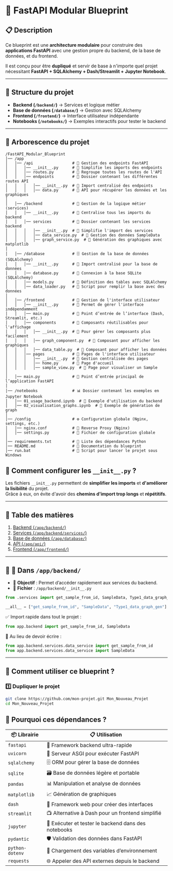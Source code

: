 # 🚀 FastAPI Modular Blueprint

## 📋 Description  
Ce blueprint est une **architecture modulaire** pour construire des **applications FastAPI** avec une gestion propre du backend, de la base de données, et du frontend.  

Il est conçu pour être **dupliqué** et servir de base à n'importe quel projet nécessitant **FastAPI + SQLAlchemy + Dash/Streamlit + Jupyter Notebook**.

---

## 📂 **Structure du projet**
- **Backend (`/backend/`)** → Services et logique métier  
- **Base de données (`/database/`)** → Gestion avec SQLAlchemy  
- **Frontend (`/frontend/`)** → Interface utilisateur indépendante  
- **Notebooks (`/notebooks/`)** → Exemples interactifs pour tester le backend  

---

## 📂 **Arborescence du projet**

```plaintext
/FastAPI_Modular_Blueprint
│── /app
│   │── /api                 # 📡 Gestion des endpoints FastAPI
│   │   │── __init__.py      # 📌 Simplifie les imports des endpoints
│   │   │── routes.py        # 📌 Regroupe toutes les routes de l'API
│   │   │── endpoints        # 📌 Dossier contenant les différentes routes API
│   │   │   │── __init__.py  # 📌 Import centralisé des endpoints
│   │   │   │── data.py      # 📌 API pour récupérer les données et les graphiques
│
│   │── /backend             # 🧠 Gestion de la logique métier (services)
│   │   │── __init__.py      # 📌 Centralise tous les imports du backend
│   │   │── services         # 📌 Dossier contenant les services backend
│   │   │   │── __init__.py  # 📌 Simplifie l'import des services
│   │   │   │── data_service.py  # 📌 Gestion des données SampleData
│   │   │   │── graph_service.py  # 📌 Génération des graphiques avec matplotlib
│
│   │── /database            # 🗄️ Gestion de la base de données (SQLAlchemy)
│   │   │── __init__.py      # 📌 Import centralisé pour la base de données
│   │   │── database.py      # 📌 Connexion à la base SQLite (SQLAlchemy)
│   │   │── models.py        # 📌 Définition des tables avec SQLAlchemy
│   │   │── data_loader.py   # 📌 Script pour remplir la base avec des données
│
│   │── /frontend            # 🎨 Gestion de l'interface utilisateur
│   │   │── __init__.py      # 📌 Permet de gérer l'interface indépendamment
│   │   │── main.py          # 📌 Point d’entrée de l’interface (Dash, Streamlit, etc.)
│   │   │── components       # 📌 Composants réutilisables pour l'affichage
│   │   │   │── __init__.py  # 📌 Pour gérer les composants plus facilement
│   │   │   │── graph_component.py  # 📌 Composant pour afficher les graphiques
│   │   │   │── data_table.py  # 📌 Composant pour afficher les données
│   │   │── pages            # 📌 Pages de l'interface utilisateur
│   │   │   │── __init__.py  # 📌 Gestion centralisée des pages
│   │   │   │── home.py      # 📌 Page d'accueil
│   │   │   │── sample_view.py  # 📌 Page pour visualiser un Sample
│
│   │── main.py              # 🚀 Point d’entrée principal de l’application FastAPI
│
│── /notebooks               # 📊 Dossier contenant les exemples en Jupyter Notebook
│   │── 01_usage_backend.ipynb  # 📌 Exemple d'utilisation du backend
│   │── 02_visualisation_graphs.ipynb  # 📌 Exemple de génération de graph
│
│── /config                  # ⚙️ Configuration globale (Nginx, settings, etc.)
│   │── nginx.conf           # 📌 Reverse Proxy (Nginx)
│   │── settings.py          # 📌 Fichier de configuration globale
│
│── requirements.txt         # 📜 Liste des dépendances Python
│── README.md                # 📌 Documentation du blueprint
│── run.bat                  # 🏃 Script pour lancer le projet sous Windows

```
## 🚀 **Comment configurer les `__init__.py` ?**

Les fichiers `__init__.py` permettent de **simplifier les imports** et **d'améliorer la lisibilité** du projet.  
Grâce à eux, on évite d'avoir des **chemins d'import trop longs** et **répétitifs**.

---

## 📂 **Table des matières**
1. [Backend (`/app/backend/`)](#backend)
2. [Services (`/app/backend/services/`)](#services)
3. [Base de données (`/app/database/`)](#database)
4. [API (`/app/api/`)](#api)
5. [Frontend (`/app/frontend/`)](#frontend)

---

## 📌 <a name="backend"></a>**📂 Dans `/app/backend/`**
- 📌 **Objectif** : Permet d’accéder rapidement aux services du backend.
- 📌 **Fichier** : `/app/backend/__init__.py`

```python
from .services import get_sample_from_id, SampleData, Type1_data_graph_gen

__all__ = ["get_sample_from_id", "SampleData", "Type1_data_graph_gen"]
```
✅ Import rapide dans tout le projet :
```python
from app.backend import get_sample_from_id, SampleData
```
🔴 Au lieu de devoir écrire :
```python
from app.backend.services.data_service import get_sample_from_id
from app.backend.services.data_service import SampleData
```
---

## 🚀 **Comment utiliser ce blueprint ?**
### 1️⃣ **Dupliquer le projet**
```sh
git clone https://github.com/mon-projet.git Mon_Nouveau_Projet
cd Mon_Nouveau_Projet
```

## 🎯 Pourquoi ces dépendances ?

| 📦 **Librairie**  | 📋 **Utilisation** |
|------------------|------------------|
| `fastapi` | 📡 Framework backend ultra-rapide |
| `uvicorn` | 🚀 Serveur ASGI pour exécuter FastAPI |
| `sqlalchemy` | 🗄️ ORM pour gérer la base de données |
| `sqlite` | 🗃️ Base de données légère et portable |
| `pandas` | 📊 Manipulation et analyse de données |
| `matplotlib` | 📈 Génération de graphiques |
| `dash` | 🎨 Framework web pour créer des interfaces |
| `streamlit` | 📺 Alternative à Dash pour un frontend simplifié |
| `jupyter` | 📜 Exécuter et tester le backend dans des notebooks |
| `pydantic` | 🛡️ Validation des données dans FastAPI |
| `python-dotenv` | 🔑 Chargement des variables d’environnement |
| `requests` | 🌐 Appeler des API externes depuis le backend |
